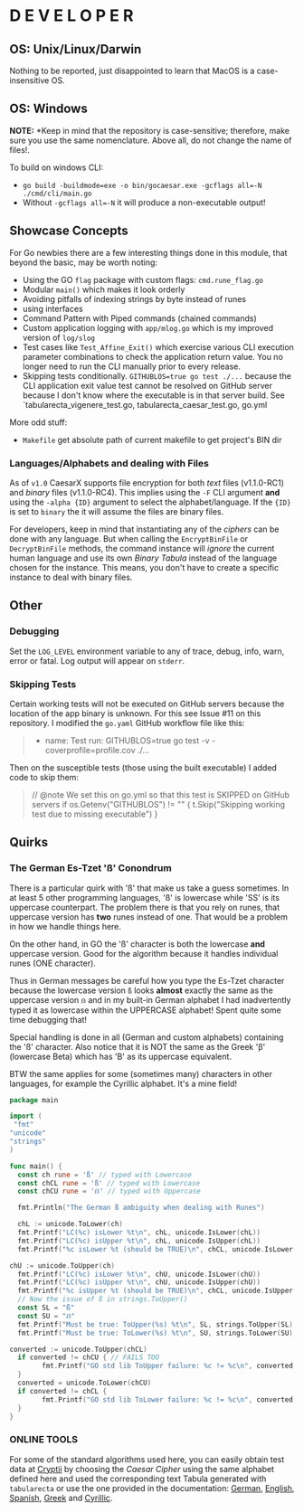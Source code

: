 # D E V E L O P E R

## OS: Unix/Linux/Darwin

Nothing to be reported, just disappointed to learn that MacOS is a
case-insensitive OS.

## OS: Windows

**NOTE:** *Keep in mind that the repository is case-sensitive; therefore, 
make sure you use the same nomenclature. Above all, do not change the name
of files!.

To build on windows CLI:

 * `go build -buildmode=exe -o bin/gocaesar.exe -gcflags all=-N ./cmd/cli/main.go`
 * Without `-gcflags all=-N` it will produce a non-executable output!

## Showcase Concepts

For Go newbies there are a few interesting things done in this module,
that beyond the basic, may be worth noting:

* Using the GO `flag` package with custom flags: `cmd.rune_flag.go`
* Modular `main()` which makes it look orderly
* Avoiding pitfalls of indexing strings by byte instead of runes
* using interfaces
* Command Pattern with Piped commands (chained commands)
* Custom application logging with `app/mlog.go` which is my improved
   version of `log/slog`
* Test cases like `Test_Affine_Exit()` which exercise various CLI execution
  parameter combinations to check the application return value. You no
  longer need to run the CLI manually prior to every release.
* Skipping tests conditionally. `GITHUBLOS=true go test ./...` because
  the CLI application exit value test cannot be resolved on GitHub server
  because I don't know where the executable is in that server build.
  See `tabularecta_vigenere_test.go, tabularecta_caesar_test.go, go.yml
  
More odd stuff:

* `Makefile` get absolute path of current makefile to get project's BIN dir   

### Languages/Alphabets and dealing with Files

As of `v1.0` CaesarX supports file encryption for both *text* files (v1.1.0-RC1)
and *binary* files (v1.1.0-RC4). This implies using the `-F` CLI argument **and**
using the `-alpha {ID}` argument to select the alphabet/language. If the `{ID}`
is set to `binary` the it will assume the files are binary files.

For developers, keep in mind that instantiating any of the *ciphers* can be done
with any language. But when calling the `EncryptBinFile` or `DecryptBinFile`
methods, the command instance will *ignore* the current human language and
use its own *Binary Tabula* instead of the language chosen for the instance.
This means, you don't have to create a specific instance to deal with binary
files.

## Other 

### Debugging

Set the `LOG_LEVEL` environment variable to any of trace, debug, info, warn,
error or fatal. Log output will appear on `stderr`.

### Skipping Tests

Certain working tests will not be executed on GitHub servers because the
location of the app binary is unknown. For this see Issue #11 on this 
repository. I modified the `go.yaml` GitHub workflow file like this:

>
>    - name: Test
>      run: GITHUBLOS=true go test -v -coverprofile=profile.cov ./...
>

Then on the susceptible tests (those using the built executable) I added
code to skip them:

>
>	// @note We set this on go.yml so that this test is SKIPPED on GitHub servers
>	if os.Getenv("GITHUBLOS") != "" {
>		t.Skip("Skipping working test due to missing executable")
>	}
>

## Quirks

### The German Es-Tzet 'ß' Conondrum

There is a particular quirk with 'ß' that make us take a guess sometimes.
In at least 5 other programming languages, 'ß' is lowercase while 'SS' is
its uppercase counterpart. The problem there is that you rely on runes,
that uppercase version has **two** runes instead of one. That would be a
problem in how we handle things here.

On the other hand, in GO the 'ß' character is both the lowercase **and**
uppercase version. Good for the algorithm because it handles individual
runes (ONE character). 

Thus in German messages be careful how you type the Es-Tzet character 
because the lowercase version `ß` looks **almost** exactly the same as the
uppercase version `ẞ` and in my built-in German alphabet I had inadvertently
typed it as lowercase within the UPPERCASE alphabet! Spent quite some
time debugging that!

Special handling is done in all (German and custom alphabets) containing
the 'ß' character. Also notice that it is NOT the same as the
Greek 'β' (lowercase Beta) which has 'B' as its uppercase equivalent.

BTW the same applies for some (sometimes many) characters in other
languages, for example the Cyrillic alphabet. It's a mine field!

```go
package main

import (
 "fmt"
"unicode"
"strings"
)

func main() {
  const ch rune = 'ß' // typed with Lowercase
  const chCL rune = 'ß' // typed with Lowercase
  const chCU rune = 'ẞ' // typed with Uppercase

  fmt.Println("The German ß ambiguity when dealing with Runes") 

  chL := unicode.ToLower(ch)
  fmt.Printf("LC(%c) isLower %t\n", chL, unicode.IsLower(chL))
  fmt.Printf("LC(%c) isUpper %t\n", chL, unicode.IsUpper(chL))
  fmt.Printf("%c isLower %t (should be TRUE)\n", chCL, unicode.IsLower(chCL))

chU := unicode.ToUpper(ch)
  fmt.Printf("LC(%c) isLower %t\n", chU, unicode.IsLower(chU))
  fmt.Printf("LC(%c) isUpper %t\n", chU, unicode.IsUpper(chU))
  fmt.Printf("%c isUpper %t (should be TRUE)\n", chCL, unicode.IsUpper(chCU))
  // Now the issue of ß in strings.ToUpper()
  const SL = "ß"
  const SU = "ẞ"
  fmt.Printf("Must be true: ToUpper(%s) %t\n", SL, strings.ToUpper(SL) == SU) // FAILS
  fmt.Printf("Must be true: ToLower(%s) %t\n", SU, strings.ToLower(SU) == SL)

converted := unicode.ToUpper(chCL)
  if converted != chCU { // FAILS TOO
        fmt.Printf("GO std lib ToUpper failure: %c != %c\n", converted, chCU)
  }
  converted = unicode.ToLower(chCU)
  if converted != chCL {
        fmt.Printf("GO std lib ToLower failure: %c != %c\n", converted, chCL)
  }
}
```

### ONLINE TOOLS

For some of the standard algorithms used here, you can easily obtain
test data at [Cryptii](https://cryptii.com/) by choosing the *Caesar Cipher*
using the same alphabet defined here and used the corresponding text Tabula
generated with `tabularecta` or use the one provided in the documentation:
[German](./data/german_tabula.txt), [English](./data/english_tabula.txt), [Spanish](./data/latin_tabula.txt),
[Greek](./data/greek_tabula.txt) and [Cyrillic](./data/cyrillic_tabula.txt).